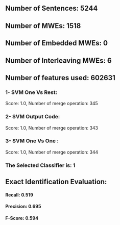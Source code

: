 ## Number of Sentences: 5244
## Number of MWEs: 1518

## Number of Embedded MWEs: 0

## Number of Interleaving MWEs: 6
## Number of features used: 602631

### 1- SVM One Vs Rest: 
Score: 1.0, Number of merge operation: 345
### 2- SVM Output Code: 
Score: 1.0, Number of merge operation: 343
### 3- SVM One Vs One : 
Score: 1.0, Number of merge operation: 344
### The Selected Classifier is: 1
## Exact Identification Evaluation: 
#### Recall: 0.519
#### Precision: 0.695
#### F-Score: 0.594
